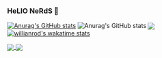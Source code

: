 ### HeLlO NeRdS 👋
[![Anurag's GitHub stats](https://github-readme-stats.vercel.app/api?username=ullasbharadwaj)](https://github.com/anuraghazra/github-readme-stats)
![Anurag's GitHub stats](https://github-readme-stats.vercel.app/api?username=ullasbharadwaj&show_icons=true)
<img align="center" src="https://github-readme-stats.vercel.app/api/top-langs/?username=ullasbharadwaj&theme=tokyonight" />
[![willianrod's wakatime stats](https://github-readme-stats.vercel.app/api/wakatime?username=ullasbharadwaj)](https://github.com/anuraghazra/github-readme-stats)

<a href="https://github.com/anuraghazra/github-readme-stats">
  <img align="center" src="https://github-readme-stats.vercel.app/api/pin/?username=ullasbharadwaj&repo=github-readme-stats" />
</a>
<a href="https://github.com/anuraghazra/convoychat">
  <img align="center" src="https://github-readme-stats.vercel.app/api/pin/?username=ullasbharadwaj&repo=convoychat" />
</a>

<!--
**ullasbharadwaj/ullasbharadwaj** is a ✨ _special_ ✨ repository because its `README.md` (this file) appears on your GitHub profile.

Here are some ideas to get you started:

- 🔭 I’m currently working on ...
- 🌱 I’m currently learning ...
- 👯 I’m looking to collaborate on ...
- 🤔 I’m looking for help with ...
- 💬 Ask me about ...
- 📫 How to reach me: ...
- 😄 Pronouns: ...
- ⚡ Fun fact: ...
-->

